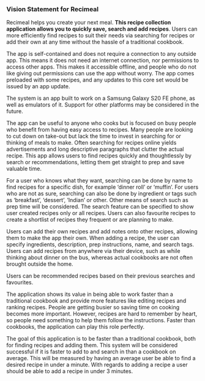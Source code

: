 ### Vision Statement for Recimeal 

Recimeal helps you create your next meal. **This recipe collection application allows you to quickly save, search and add recipes**. Users can more efficiently find recipes to suit their needs via searching for recipes or add their own at any time without the hassle of a traditional cookbook. 

The app is self-contained and does not require a connection to any outside app. This means it does not need an internet connection, nor permissions to access other apps. This makes it accessible offline, and people who do not like giving out permissions can use the app without worry. The app comes preloaded with some recipes, and any updates to this core set would be issued by an app update. 

The system is an app built to work on a Samsung Galaxy S20 FE phone, as well as emulators of it. Support for other platforms may be considered in the future. 

The app can be useful to anyone who cooks but is focused on busy people who benefit from having easy access to recipes. Many people are looking to cut down on take-out but lack the time to invest in searching for or thinking of meals to make. Often searching for recipes online yields advertisements and long descriptive paragraphs that clutter the actual recipe. This app allows users to find recipes quickly and thoughtlessly by search or recommendations, letting them get straight to prep and save valuable time. 

For a user who knows what they want, searching can be done by name to find recipes for a specific dish, for example ‘dinner roll’ or ‘muffin’.  For users who are not as sure, searching can also be done by ingredient or tags such as ‘breakfast’, ‘dessert’, ’Indian’ or other. Other means of search such as prep time will be considered. The search feature can be specified to show user created recipes only or all recipes. Users can also favourite recipes to create a shortlist of recipes they frequent or are planning to make. 

Users can add their own recipes and add notes onto other recipes, allowing them to make the app their own. When adding a recipe, the user can specify ingredients, description, prep instructions, name, and search tags. Users can add recipes from anywhere via their device, such as while thinking about dinner on the bus, whereas actual cookbooks are not often brought outside the home. 

Users can be recommended recipes based on their previous searches and favourites. 

The application shows its value in being able to work faster than a traditional cookbook and provide more features like editing recipes and ranking recipes. People are getting busier so saving time on cooking becomes more important. However, recipes are hard to remember by heart, so people need something to help them follow the instructions. Faster than cookbooks, the application can play this role perfectly. 

The goal of this application is to be faster than a traditional cookbook, both for finding recipes and adding them. This system will be considered successful if it is faster to add to and search in than a cookbook on average. This will be measured by having an average user be able to find a desired recipe in under a minute. With regards to adding a recipe a user should be able to add a recipe in under 3 minutes. 
